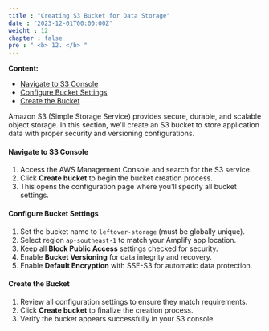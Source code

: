 ```yaml
---
title : "Creating S3 Bucket for Data Storage"
date : "2023-12-01T00:00:00Z"
weight : 12
chapter : false
pre : " <b> 12. </b> "
---
```


**Content:**
- [Navigate to S3 Console](12.1-navigate-to-s3-console/)
- [Configure Bucket Settings](12.2-configure-bucket-settings/)
- [Create the Bucket](12.3-create-the-bucket/)

Amazon S3 (Simple Storage Service) provides secure, durable, and scalable object storage. In this section, we'll create an S3 bucket to store application data with proper security and versioning configurations.

#### Navigate to S3 Console

1. Access the AWS Management Console and search for the S3 service.
2. Click **Create bucket** to begin the bucket creation process.
3. This opens the configuration page where you'll specify all bucket settings.

#### Configure Bucket Settings

1. Set the bucket name to `leftover-storage` (must be globally unique).
2. Select region `ap-southeast-1` to match your Amplify app location.
3. Keep all **Block Public Access** settings checked for security.
4. Enable **Bucket Versioning** for data integrity and recovery.
5. Enable **Default Encryption** with SSE-S3 for automatic data protection.

#### Create the Bucket

1. Review all configuration settings to ensure they match requirements.
2. Click **Create bucket** to finalize the creation process.
3. Verify the bucket appears successfully in your S3 console.
